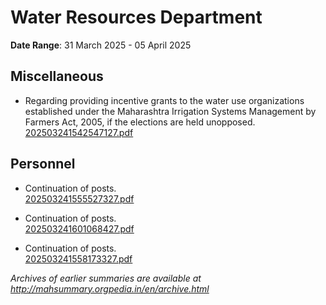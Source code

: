 # Water Resources Department

**Date Range**: 31 March 2025 - 05 April 2025


## Miscellaneous
- Regarding providing incentive grants to the water use organizations established under the Maharashtra Irrigation Systems Management by Farmers Act, 2005, if the elections are held unopposed.\
  [202503241542547127.pdf](https://gr.maharashtra.gov.in/Site/Upload/Government%20Resolutions/English/202503241542547127.pdf)

## Personnel
- Continuation of posts.\
  [202503241555527327.pdf](https://gr.maharashtra.gov.in/Site/Upload/Government%20Resolutions/English/202503241555527327.pdf)

- Continuation of posts.\
  [202503241601068427.pdf](https://gr.maharashtra.gov.in/Site/Upload/Government%20Resolutions/English/202503241601068427.pdf)

- Continuation of posts.\
  [202503241558173327.pdf](https://gr.maharashtra.gov.in/Site/Upload/Government%20Resolutions/English/202503241558173327.pdf)


*Archives of earlier summaries are available at http://mahsummary.orgpedia.in/en/archive.html*